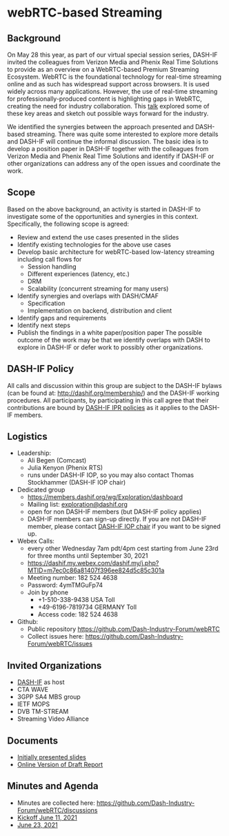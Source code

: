 # webRTC-based Streaming

## Background
On May 28 this year, as part of our virtual special session series, DASH-IF invited the colleagues from Verizon Media and Phenix Real Time Solutions to provide as an overview on a WebRTC-based Premium Streaming Ecosystem. WebRTC is the foundational technology for real-time streaming online and as such has widespread support across browsers. It is used widely across many applications. However, the use of real-time streaming for professionally-produced content is highlighting gaps in WebRTC, creating the need for industry collaboration. This [talk](https://dash-industry-forum.github.io/docs/FINAL-PUBLIC-WebRTC-based%20Premium%20Streaming%20Ecosystem.pdf) explored some of these key areas and sketch out possible ways forward for the industry.

We identified the synergies between the approach presented and DASH-based streaming. There was quite some interested to explore more details and DASH-IF will continue the informal discussion. The basic idea is to develop a position paper in DASH-IF together with the colleagues from Verizon Media and Phenix Real Time Solutions and identify if DASH-IF or other organizations can address any of the open issues and coordinate the work. 

## Scope
Based on the above background, an activity is started in DASH-IF to investigate some of the opportunities and synergies in this context. Specifically, the following scope is agreed:
- Review and extend the use cases presented in the slides
- Identify existing technologies for the above use cases
- Develop basic architecture for webRTC-based low-latency streaming including call flows for 
  - Session handling
  - Different experiences (latency, etc.)
  - DRM
  - Scalability (concurrent streaming for many users)
- Identify synergies and overlaps with DASH/CMAF
  - Specification
  - Implementation on backend, distribution and client  
- Identify gaps and requirements
- Identify next steps
- Publish the findings in a white paper/position paper
The possible outcome of the work may be that we identify overlaps with DASH to explore in DASH-IF or defer work to possibly other organizations.

## DASH-IF Policy
All calls and discussion within this group are subject to the DASH-IF bylaws (can be found at: http://dashif.org/membership/) and the DASH-IF working procedures. All participants, by participating in this call agree that  their contributions are bound by [DASH-IF IPR policies](https://dash-industry-forum.github.io/docs/DASH-IF-IPR-Policy-Appendix-B-11-06-2018.pdf) as it applies to the DASH-IF members. 


## Logistics
- Leadership:
  - Ali Begen (Comcast)
  - Julia Kenyon (Phenix RTS)
  - runs under DASH-IF IOP, so you may also contact Thomas Stockhammer (DASH-IF IOP chair) 
- Dedicated group
  - https://members.dashif.org/wg/Exploration/dashboard
  - Mailing list: exploration@dashif.org
  - open for non DASH-IF members (but DASH-IF policy applies)
  - DASH-IF members can sign-up directly. If you are not DASH-IF member, please contact [DASH-IF IOP chair](mailto:tsto@qti.qualcomm.com) if you want to be signed up. 
- Webex Calls: 
  - every other Wednesday 7am pdt/4pm cest starting from June 23rd for three months until September 30, 2021
  - https://dashif.my.webex.com/dashif.my/j.php?MTID=m7ec0c86a81407f396ee824d5c85c301a
  - Meeting number: 182 524 4638
  - Password: 4ymTMGuFp74
  - Join by phone
    - +1-510-338-9438 USA Toll
    - +49-6196-7819734 GERMANY Toll
    - Access code: 182 524 4638
- Github: 
  - Public repository https://github.com/Dash-Industry-Forum/webRTC
  - Collect issues here: https://github.com/Dash-Industry-Forum/webRTC/issues

## Invited Organizations
- [DASH-IF](http://www.dashif.org) as host
- CTA WAVE
- 3GPP SA4 MBS group
- IETF MOPS
- DVB TM-STREAM
- Streaming Video Alliance

## Documents
- [Initially presented slides](https://dash-industry-forum.github.io/docs/FINAL-PUBLIC-WebRTC-based%20Premium%20Streaming%20Ecosystem.pdf)
- [Online Version of Draft Report](https://docs.google.com/document/d/1vwtJCgE95d2bPthwfKlvGxPiElgqJQZf7rtz_g_ZgZw/edit?usp=sharing)

## Minutes and Agenda
- Minutes are collected here: https://github.com/Dash-Industry-Forum/webRTC/discussions
- [Kickoff June 11, 2021](https://github.com/Dash-Industry-Forum/webRTC/discussions/2)
- [June 23, 2021](https://github.com/Dash-Industry-Forum/webRTC/discussions/3)
